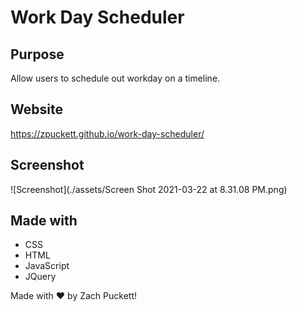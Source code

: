 # Work Day Scheduler 

## Purpose
Allow users to schedule out workday on a timeline.

## Website
https://zpuckett.github.io/work-day-scheduler/

## Screenshot

![Screenshot](./assets/Screen Shot 2021-03-22 at 8.31.08 PM.png)

## Made with
* CSS
* HTML
* JavaScript
* JQuery


Made with :heart: by Zach Puckett!
